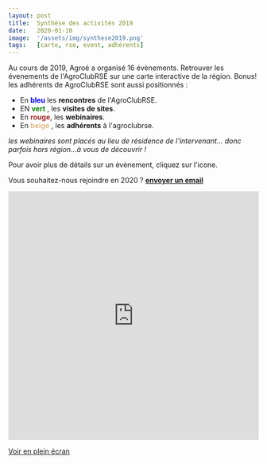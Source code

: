 ```yaml
---
layout: post
title:  Synthèse des activités 2019
date:   2020-01-10
image:  '/assets/img/synthese2019.png'
tags:   [carte, rse, event, adhérents]
---
```


Au cours de 2019, Agroé a organisé 16 évènements. Retrouver les évenements de l'AgroClubRSE sur une carte interactive de la région. Bonus! les adhérents de AgroClubRSE sont aussi positionnés :

- En <span style='color:blue'>**bleu** </span> les **rencontres** de l'AgroClubRSE.
- EN <span style='color:green '>**vert** </span>, les **visites de sites**.
- En <span style='color:brown'>**rouge**</span>,   les **webinaires**.
- En <span style='color:BurlyWood  '>**beige** </span>, les **adhérents** à l'agroclubrse.

*les webinaires sont placés au lieu de résidence de l'intervenant... donc parfois hors région...à vous de découvrir !*

Pour avoir plus de détails sur un évènement, cliquez sur l'icone.

Vous souhaitez-nous rejoindre en 2020 ?  [**envoyer un email**](j.mottet@agroe.fr)

<iframe width="100%" height="500px" frameborder="0" allowfullscreen src="https://umap.openstreetmap.fr/fr/map/evenements-et-adherents-agroclubrse-2019_395770?scaleControl=false&miniMap=false&scrollWheelZoom=false&zoomControl=true&allowEdit=false&moreControl=true&searchControl=null&tilelayersControl=null&embedControl=null&datalayersControl=true&onLoadPanel=undefined&captionBar=false"></iframe><p><a href="https://umap.openstreetmap.fr/fr/map/evenements-et-adherents-agroclubrse-2019_395770">Voir en plein écran</a></p>
